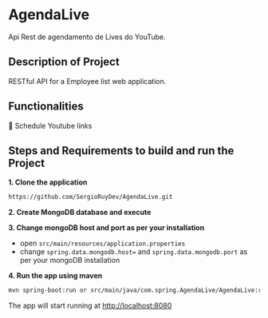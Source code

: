 # AgendaLive
Api Rest de agendamento de Lives do YouTube.


## Description of Project

RESTful API for a Employee list web application. 

## Functionalities

:bell: Schedule Youtube links

## Steps and Requirements to build and run the Project

**1. Clone the application**
```bash
https://github.com/SergioRuyDev/AgendaLive.git
```

**2. Create MongoDB database and execute**

**3. Change mongoDB host and port as per your installation**

+ open `src/main/resources/application.properties`
+ change `spring.data.mongodb.host=` and `spring.data.mongodb.port` as per your mongoDB installation

**4. Run the app using maven**

```bash
mvn spring-boot:run or src/main/java/com.spring.AgendaLive/AgendaLive:run
```
The app will start running at <http://localhost:8080>
